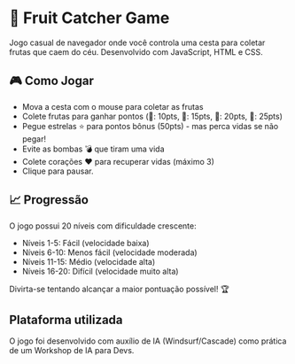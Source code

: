# 🍎 Fruit Catcher Game

Jogo casual de navegador onde você controla uma cesta para coletar frutas que caem do céu. Desenvolvido com JavaScript, HTML e CSS.

## 🎮 Como Jogar
- Mova a cesta com o mouse para coletar as frutas
- Colete frutas para ganhar pontos (🍎: 10pts, 🍌: 15pts, 🍇: 20pts, 🍊: 25pts)
- Pegue estrelas ⭐ para pontos bônus (50pts) - mas perca vidas se não pegar!
- Evite as bombas 💣 que tiram uma vida
- Colete corações ❤️ para recuperar vidas (máximo 3)
- Clique para pausar.

## 📈 Progressão
O jogo possui 20 níveis com dificuldade crescente:
- Níveis 1-5: Fácil (velocidade baixa)
- Níveis 6-10: Menos fácil (velocidade moderada)
- Níveis 11-15: Médio (velocidade alta)
- Níveis 16-20: Difícil (velocidade muito alta)

Divirta-se tentando alcançar a maior pontuação possível! 🏆

## Plataforma utilizada
O jogo foi desenvolvido com auxílio de IA (Windsurf/Cascade) como prática de um Workshop de IA para Devs.
